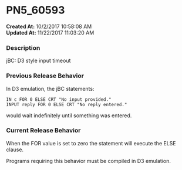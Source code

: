 # PN5_60593

**Created At:** 10/2/2017 10:58:08 AM  
**Updated At:** 11/22/2017 11:03:20 AM  


### Description

jBC: D3 style input timeout



### Previous Release Behavior

In D3 emulation, the jBC statements:

```
IN c FOR 0 ELSE CRT "No input provided."
INPUT reply FOR 0 ELSE CRT "No reply entered."
```

would wait indefinitely until something was entered.



### Current Release Behavior

When the FOR value is set to zero the statement will execute the ELSE clause.

Programs requiring this behavior must be compiled in D3 emulation.
